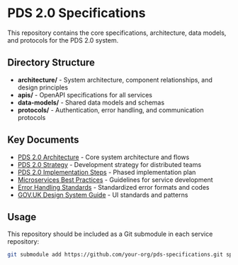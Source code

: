 # PDS 2.0 Specifications

This repository contains the core specifications, architecture, data models, and protocols for the PDS 2.0 system.

## Directory Structure

- **architecture/** - System architecture, component relationships, and design principles
- **apis/** - OpenAPI specifications for all services
- **data-models/** - Shared data models and schemas
- **protocols/** - Authentication, error handling, and communication protocols

## Key Documents

- [PDS 2.0 Architecture](./architecture/PDS2.0.md) - Core system architecture and flows
- [PDS 2.0 Strategy](./architecture/PDS2.0-STRATEGY.md) - Development strategy for distributed teams
- [PDS 2.0 Implementation Steps](./architecture/PDS2.0-IMPLEMENTATION-STEPS.md) - Phased implementation plan
- [Microservices Best Practices](./architecture/MICROSERVICES_BEST_PRACTICES.md) - Guidelines for service development
- [Error Handling Standards](./protocols/ERROR_HANDLING_STANDARDS.md) - Standardized error formats and codes
- [GOV.UK Design System Guide](./protocols/GOVUK_DESIGN_SYSTEM_GUIDE.md) - UI standards and patterns

## Usage

This repository should be included as a Git submodule in each service repository:

```bash
git submodule add https://github.com/your-org/pds-specifications.git specs
```
